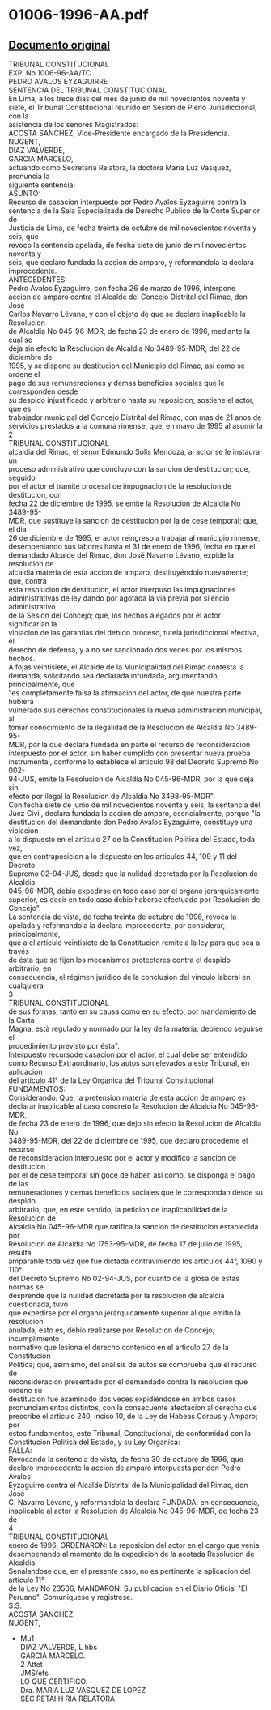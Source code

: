 
01006-1996-AA.pdf
=================
  
[Documento original](https://tc.gob.pe/jurisprudencia/1997/01006-1996-AA.pdf)  
---  
TRIBUNAL CONSTITUCIONAL  
EXP. No 1006-96-AA/TC  
PEDRO AVALOS EYZAGUIRRE  
SENTENCIA DEL TRIBUNAL CONSTITUCIONAL  
En Lima, a los trece dias del mes de junio de mil novecientos noventa y  
siete, el Tribunal Constitucional reunido en Sesion de Pleno Jurisdiccional, con la  
asistencia de los senores Magistrados:  
ACOSTA SANCHEZ, Vice-Presidente encargado de la Presidencia.  
NUGENT,  
DIAZ VALVERDE,  
GARCIA MARCELO,  
actuando como Secretaria Relatora, la doctora Maria Luz Vasquez, pronuncia la  
siguiente sentencia:  
ASUNTO:  
Recurso de casacion interpuesto por Pedro Avalos Eyzaguirre contra la  
sentencia de la Sala Especializada de Derecho Publico de la Corte Superior de  
Justicia de Lima, de fecha treinta de octubre de mil novecientos noventa y seis, que  
revoco la sentencia apelada, de fecha siete de junio de mil novecientos noventa y  
seis, que declaro fundada la accion de amparo, y reformandola la declara  
improcedente.  
ANTECEDENTES:  
Pedro Avalos Eyzaguirre, con fecha 26 de marzo de 1996, interpone  
accion de amparo contra el Alcalde del Concejo Distrital del Rimac, don José  
Carlos Navarro Lévano, y con el objeto de que se declare inaplicable la Resolucion  
de Alcaldia No 045-96-MDR, de fecha 23 de enero de 1996, mediante la cual se  
deja sin efecto la Resolucion de Alcaldia No 3489-95-MDR, del 22 de diciembre de  
1995, y se dispone su destitucion del Municipio del Rimac, asi como se ordene el  
pago de sus remuneraciones y demas beneficios sociales que le corresponden desde  
su despido injustificado y arbitrario hasta su reposicion; sostiene el actor, que es  
trabajador municipal del Concejo Distrital del Rimac, con mas de 21 anos de  
servicios prestados a la comuna rimense; que, en mayo de 1995 al asumir la  
2  
TRIBUNAL CONSTITUCIONAL  
alcaldia del Rimac, el senor Edmundo Solis Mendoza, al actor se le instaura un  
proceso administrativo que concluyo con la sancion de destitucion; que, seguido  
por el actor el tramite procesal de impugnacion de la resolucion de destitucion, con  
fecha 22 de diciembre de 1995, se emite la Resolucion de Alcaldia No 3489-95-  
MDR, que sustituye la sancion de destitucion por la de cese temporal; que, el dia  
26 de diciembre de 1995, el actor reingreso a trabajar al municipio rimense,  
desempeniando sus labores hasta el 31 de enero de 1996, fecha en que el  
demandado Alcalde del Rimac, don José Navarro Lévano, expide la resolucion de  
alcaldia materia de esta accion de amparo, destituyéndolo nuevamente; que, contra  
esta resolucion de destitucion, el actor interpuso las impugnaciones  
administrativas de ley dando por agotada la via previa por silencio administrativo  
de la Sesion del Concejo; que, los hechos alegados por el actor significarian la  
violacion de las garantias del debido proceso, tutela jurisdiccional efectiva, el  
derecho de defensa, y a no ser sancionado dos veces por los mismos hechos.  
A fojas veintisiete, el Alcalde de la Municipalidad del Rimac contesta la  
demanda, solicitando sea declarada infundada, argumentando, principalmente, que  
"es completamente falsa la afirmacion del actor, de que nuestra parte hubiera  
vulnerado sus derechos constitucionales la nueva administracion municipal, al  
tomar conocimiento de la ilegalidad de la Resolucion de Alcaldia No 3489-95-  
MDR, por la que declara fundada en parte el recurso de reconsideracion  
interpuesto por el actor, sin haber cumplido con presentar nueva prueba  
instrumental, conforme lo establece el articulo 98 del Decreto Supremo No 002-  
94-JUS, emite la Resolucion de Alcaldia No 045-96-MDR, por la que deja sin  
efecto por ilegal la Resolucion de Alcaldia No 3498-95-MDR".  
Con fecha siete de junio de mil novecientos noventa y seis, la sentencia del  
Juez Civil, declara fundada la accion de amparo, esencialmente, porque "la  
destitucion del demandante don Pedro Avalos Eyzaguirre, constituye una violacion  
a lo dispuesto en el articulo 27 de la Constitucion Politica del Estado, toda vez,  
que en contraposicion a lo dispuesto en los articulos 44, 109 y 11 del Decreto  
Supremo 02-94-JUS, desde que la nulidad decretada por la Resolucion de Alcaldia  
045-96-MDR, debio expedirse en todo caso por el organo jerarquicamente  
superior, es decir en todo caso debio haberse efectuado por Resolucion de  
Concejo".  
La sentencia de vista, de fecha treinta de octubre de 1996, revoca la  
apelada y reformandola la declara improcedente, por considerar, principalmente,  
que a el articulo veintisiete de la Constitucion remite a la ley para que sea a través  
de ésta que se fijen los mecanismos protectores contra el despido arbitrario, en  
consecuencia, el régimen juridico de la conclusion del vinculo laboral en cualquiera  
3  
TRIBUNAL CONSTITUCIONAL  
de sus formas, tanto en su causa como en su efecto, por mandamiento de la Carta  
Magna, està regulado y normado por la ley de la materia, debiendo seguirse el  
procedimiento previsto por ésta".  
Interpuesto recursode casacion por el actor, el cual debe ser entendido  
como Recurso Extraordinario, los autos son elevados a este Tribunal, en aplicacion  
del articulo 41° de la Ley Organica del Tribunal Constitucional  
FUNDAMENTOS:  
Considerando: Que, la pretension materia de esta accion de amparo es  
declarar inaplicable al caso concreto la Resolucion de Alcaldia No 045-96-MDR,  
de fecha 23 de enero de 1996, que dejo sin efecto la Resolucion de Alcaldia No  
3489-95-MDR, del 22 de diciembre de 1995, que declaro procedente el recurso  
de reconsideracion interpuesto por el actor y modifico la sancion de destitucion  
por el de cese temporal sin goce de haber, asi como, se disponga el pago de las  
remuneraciones y demas beneficios sociales que le correspondan desde su despido  
arbitrario; que, en este sentido, la peticion de inaplicabilidad de la Resolucion de  
Alcaldia No 045-96-MDR que ratifica la sancion de destitucion establecida por  
Resolucion de Alcaldia No 1753-95-MDR, de fecha 17 de julio de 1995, resulta  
amparable toda vez que fue dictada contraviniendo los articulos 44°, 1090 y 110°  
del Decreto Supremo No 02-94-JUS, por cuanto de la glosa de estas normas se  
desprende que la nulidad decretada por la resolucion de alcaldia cuestionada, tuvo  
que expedirse por el organo jeràrquicamente superior al que emitio la resolucion  
anulada, esto es, debio realizarse por Resolucion de Concejo, incumplimiento  
normativo que lesiona el derecho contenido en el articulo 27 de la Constitucion  
Politica; que, asimismo, del analisis de autos se comprueba que el recurso de  
reconsideracion presentado por el demandado contra la resolucion que ordeno su  
destitucion fue examinado dos veces expidiéndose en ambos casos  
pronunciamientos distintos, con la consecuente afectacion al derecho que  
prescribe el articulo 240, inciso 10, de la Ley de Habeas Corpus y Amparo; por  
estos fundamentos, este Tribunal, Constitucional, de conformidad con la  
Constitucion Politica del Estado, y su Ley Organica:  
FALLA:  
Revocando la sentencia de vista, de fecha 30 de octubre de 1996, que  
declaro improcedente la accion de amparo interpuesta por don Pedro Avalos  
Eyzaguirre contra el Alcalde Distrital de la Municipalidad del Rimac, don José  
C. Navarro Lévano, y reformandola la declara FUNDADA; en consecuencia,  
inaplicable al actor la Resolucion de Alcaldia No 045-96-MDR, de fecha 23 de  
4  
TRIBUNAL CONSTITUCIONAL  
enero de 1996; ORDENARON: La reposicion del actor en el cargo que venia  
desempenando al momento de la expedicion de la acotada Resolucion de Alcaldia.  
Senalandose que, en el presente caso, no es pertinente la aplicacion del articulo 11°  
de la Ley No 23506; MANDARON: Su publicacion en el Diario Oficial "El  
Peruano". Comuniquese y registrese.  
S.S.  
ACOSTA SANCHEZ,  
NUGENT,  
- Mu1  
DIAZ VALVERDE, L hbs  
GARCIA MARCELO.  
2 Attet  
JMS/efs  
LO QUE CERTIFICO.  
Dra. MARIA LUZ VASQUEZ DE LOPEZ  
SEC RETAI H RIA RELATORA